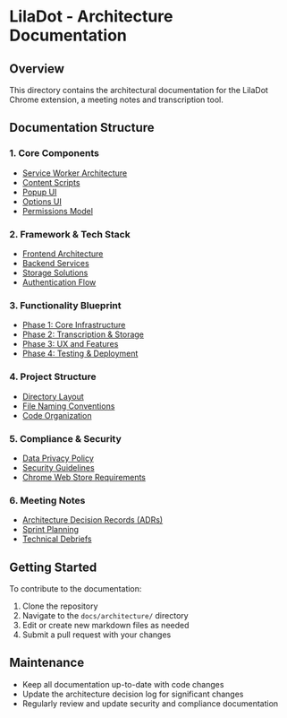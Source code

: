 # LilaDot - Architecture Documentation

## Overview
This directory contains the architectural documentation for the LilaDot Chrome extension, a meeting notes and transcription tool.

## Documentation Structure

### 1. Core Components
- [Service Worker Architecture](core_components/service_worker.md)
- [Content Scripts](core_components/content_scripts.md)
- [Popup UI](core_components/popup_ui.md)
- [Options UI](core_components/options_ui.md)
- [Permissions Model](core_components/permissions.md)

### 2. Framework & Tech Stack
- [Frontend Architecture](framework_tech_stack/frontend.md)
- [Backend Services](framework_tech_stack/backend.md)
- [Storage Solutions](framework_tech_stack/storage.md)
- [Authentication Flow](framework_tech_stack/authentication.md)

### 3. Functionality Blueprint
- [Phase 1: Core Infrastructure](functionality_blueprint/phase1_core.md)
- [Phase 2: Transcription & Storage](functionality_blueprint/phase2_transcription.md)
- [Phase 3: UX and Features](functionality_blueprint/phase3_ux.md)
- [Phase 4: Testing & Deployment](functionality_blueprint/phase4_deployment.md)

### 4. Project Structure
- [Directory Layout](project_structure/directory_layout.md)
- [File Naming Conventions](project_structure/naming_conventions.md)
- [Code Organization](project_structure/code_organization.md)

### 5. Compliance & Security
- [Data Privacy Policy](compliance/privacy_policy.md)
- [Security Guidelines](compliance/security_guidelines.md)
- [Chrome Web Store Requirements](compliance/cws_requirements.md)

### 6. Meeting Notes
- [Architecture Decision Records (ADRs)](meeting_notes/adr/)
- [Sprint Planning](meeting_notes/sprint_planning/)
- [Technical Debriefs](meeting_notes/technical_debriefs/)

## Getting Started
To contribute to the documentation:
1. Clone the repository
2. Navigate to the `docs/architecture/` directory
3. Edit or create new markdown files as needed
4. Submit a pull request with your changes

## Maintenance
- Keep all documentation up-to-date with code changes
- Update the architecture decision log for significant changes
- Regularly review and update security and compliance documentation
